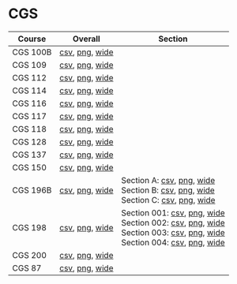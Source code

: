 # CGS

| Course | Overall | Section |
| ------ | ------- | ------- |
| CGS 100B | [csv](https://github.com/UCSD-Historical-Enrollment-Data/2024Spring/blob/main/overall/CGS%20100B.csv), [png](https://raw.githubusercontent.com/UCSD-Historical-Enrollment-Data/2024Spring/main/plot_overall/CGS%20100B.png), [wide](https://raw.githubusercontent.com/UCSD-Historical-Enrollment-Data/2024Spring/main/plot_overall_wide/CGS%20100B.png) |  |
| CGS 109 | [csv](https://github.com/UCSD-Historical-Enrollment-Data/2024Spring/blob/main/overall/CGS%20109.csv), [png](https://raw.githubusercontent.com/UCSD-Historical-Enrollment-Data/2024Spring/main/plot_overall/CGS%20109.png), [wide](https://raw.githubusercontent.com/UCSD-Historical-Enrollment-Data/2024Spring/main/plot_overall_wide/CGS%20109.png) |  |
| CGS 112 | [csv](https://github.com/UCSD-Historical-Enrollment-Data/2024Spring/blob/main/overall/CGS%20112.csv), [png](https://raw.githubusercontent.com/UCSD-Historical-Enrollment-Data/2024Spring/main/plot_overall/CGS%20112.png), [wide](https://raw.githubusercontent.com/UCSD-Historical-Enrollment-Data/2024Spring/main/plot_overall_wide/CGS%20112.png) |  |
| CGS 114 | [csv](https://github.com/UCSD-Historical-Enrollment-Data/2024Spring/blob/main/overall/CGS%20114.csv), [png](https://raw.githubusercontent.com/UCSD-Historical-Enrollment-Data/2024Spring/main/plot_overall/CGS%20114.png), [wide](https://raw.githubusercontent.com/UCSD-Historical-Enrollment-Data/2024Spring/main/plot_overall_wide/CGS%20114.png) |  |
| CGS 116 | [csv](https://github.com/UCSD-Historical-Enrollment-Data/2024Spring/blob/main/overall/CGS%20116.csv), [png](https://raw.githubusercontent.com/UCSD-Historical-Enrollment-Data/2024Spring/main/plot_overall/CGS%20116.png), [wide](https://raw.githubusercontent.com/UCSD-Historical-Enrollment-Data/2024Spring/main/plot_overall_wide/CGS%20116.png) |  |
| CGS 117 | [csv](https://github.com/UCSD-Historical-Enrollment-Data/2024Spring/blob/main/overall/CGS%20117.csv), [png](https://raw.githubusercontent.com/UCSD-Historical-Enrollment-Data/2024Spring/main/plot_overall/CGS%20117.png), [wide](https://raw.githubusercontent.com/UCSD-Historical-Enrollment-Data/2024Spring/main/plot_overall_wide/CGS%20117.png) |  |
| CGS 118 | [csv](https://github.com/UCSD-Historical-Enrollment-Data/2024Spring/blob/main/overall/CGS%20118.csv), [png](https://raw.githubusercontent.com/UCSD-Historical-Enrollment-Data/2024Spring/main/plot_overall/CGS%20118.png), [wide](https://raw.githubusercontent.com/UCSD-Historical-Enrollment-Data/2024Spring/main/plot_overall_wide/CGS%20118.png) |  |
| CGS 128 | [csv](https://github.com/UCSD-Historical-Enrollment-Data/2024Spring/blob/main/overall/CGS%20128.csv), [png](https://raw.githubusercontent.com/UCSD-Historical-Enrollment-Data/2024Spring/main/plot_overall/CGS%20128.png), [wide](https://raw.githubusercontent.com/UCSD-Historical-Enrollment-Data/2024Spring/main/plot_overall_wide/CGS%20128.png) |  |
| CGS 137 | [csv](https://github.com/UCSD-Historical-Enrollment-Data/2024Spring/blob/main/overall/CGS%20137.csv), [png](https://raw.githubusercontent.com/UCSD-Historical-Enrollment-Data/2024Spring/main/plot_overall/CGS%20137.png), [wide](https://raw.githubusercontent.com/UCSD-Historical-Enrollment-Data/2024Spring/main/plot_overall_wide/CGS%20137.png) |  |
| CGS 150 | [csv](https://github.com/UCSD-Historical-Enrollment-Data/2024Spring/blob/main/overall/CGS%20150.csv), [png](https://raw.githubusercontent.com/UCSD-Historical-Enrollment-Data/2024Spring/main/plot_overall/CGS%20150.png), [wide](https://raw.githubusercontent.com/UCSD-Historical-Enrollment-Data/2024Spring/main/plot_overall_wide/CGS%20150.png) |  |
| CGS 196B | [csv](https://github.com/UCSD-Historical-Enrollment-Data/2024Spring/blob/main/overall/CGS%20196B.csv), [png](https://raw.githubusercontent.com/UCSD-Historical-Enrollment-Data/2024Spring/main/plot_overall/CGS%20196B.png), [wide](https://raw.githubusercontent.com/UCSD-Historical-Enrollment-Data/2024Spring/main/plot_overall_wide/CGS%20196B.png) | Section A: [csv](https://github.com/UCSD-Historical-Enrollment-Data/2024Spring/blob/main/section/CGS%20196B_A.csv), [png](https://raw.githubusercontent.com/UCSD-Historical-Enrollment-Data/2024Spring/main/plot_section/CGS%20196B_A.png), [wide](https://raw.githubusercontent.com/UCSD-Historical-Enrollment-Data/2024Spring/main/plot_section_wide/CGS%20196B_A.png)<br>Section B: [csv](https://github.com/UCSD-Historical-Enrollment-Data/2024Spring/blob/main/section/CGS%20196B_B.csv), [png](https://raw.githubusercontent.com/UCSD-Historical-Enrollment-Data/2024Spring/main/plot_section/CGS%20196B_B.png), [wide](https://raw.githubusercontent.com/UCSD-Historical-Enrollment-Data/2024Spring/main/plot_section_wide/CGS%20196B_B.png)<br>Section C: [csv](https://github.com/UCSD-Historical-Enrollment-Data/2024Spring/blob/main/section/CGS%20196B_C.csv), [png](https://raw.githubusercontent.com/UCSD-Historical-Enrollment-Data/2024Spring/main/plot_section/CGS%20196B_C.png), [wide](https://raw.githubusercontent.com/UCSD-Historical-Enrollment-Data/2024Spring/main/plot_section_wide/CGS%20196B_C.png) |
| CGS 198 | [csv](https://github.com/UCSD-Historical-Enrollment-Data/2024Spring/blob/main/overall/CGS%20198.csv), [png](https://raw.githubusercontent.com/UCSD-Historical-Enrollment-Data/2024Spring/main/plot_overall/CGS%20198.png), [wide](https://raw.githubusercontent.com/UCSD-Historical-Enrollment-Data/2024Spring/main/plot_overall_wide/CGS%20198.png) | Section 001: [csv](https://github.com/UCSD-Historical-Enrollment-Data/2024Spring/blob/main/section/CGS%20198_001.csv), [png](https://raw.githubusercontent.com/UCSD-Historical-Enrollment-Data/2024Spring/main/plot_section/CGS%20198_001.png), [wide](https://raw.githubusercontent.com/UCSD-Historical-Enrollment-Data/2024Spring/main/plot_section_wide/CGS%20198_001.png)<br>Section 002: [csv](https://github.com/UCSD-Historical-Enrollment-Data/2024Spring/blob/main/section/CGS%20198_002.csv), [png](https://raw.githubusercontent.com/UCSD-Historical-Enrollment-Data/2024Spring/main/plot_section/CGS%20198_002.png), [wide](https://raw.githubusercontent.com/UCSD-Historical-Enrollment-Data/2024Spring/main/plot_section_wide/CGS%20198_002.png)<br>Section 003: [csv](https://github.com/UCSD-Historical-Enrollment-Data/2024Spring/blob/main/section/CGS%20198_003.csv), [png](https://raw.githubusercontent.com/UCSD-Historical-Enrollment-Data/2024Spring/main/plot_section/CGS%20198_003.png), [wide](https://raw.githubusercontent.com/UCSD-Historical-Enrollment-Data/2024Spring/main/plot_section_wide/CGS%20198_003.png)<br>Section 004: [csv](https://github.com/UCSD-Historical-Enrollment-Data/2024Spring/blob/main/section/CGS%20198_004.csv), [png](https://raw.githubusercontent.com/UCSD-Historical-Enrollment-Data/2024Spring/main/plot_section/CGS%20198_004.png), [wide](https://raw.githubusercontent.com/UCSD-Historical-Enrollment-Data/2024Spring/main/plot_section_wide/CGS%20198_004.png) |
| CGS 200 | [csv](https://github.com/UCSD-Historical-Enrollment-Data/2024Spring/blob/main/overall/CGS%20200.csv), [png](https://raw.githubusercontent.com/UCSD-Historical-Enrollment-Data/2024Spring/main/plot_overall/CGS%20200.png), [wide](https://raw.githubusercontent.com/UCSD-Historical-Enrollment-Data/2024Spring/main/plot_overall_wide/CGS%20200.png) |  |
| CGS 87 | [csv](https://github.com/UCSD-Historical-Enrollment-Data/2024Spring/blob/main/overall/CGS%2087.csv), [png](https://raw.githubusercontent.com/UCSD-Historical-Enrollment-Data/2024Spring/main/plot_overall/CGS%2087.png), [wide](https://raw.githubusercontent.com/UCSD-Historical-Enrollment-Data/2024Spring/main/plot_overall_wide/CGS%2087.png) |  |
